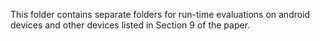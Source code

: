 This folder contains separate folders for run-time evaluations on android devices and other devices listed in Section 9 of the paper.
